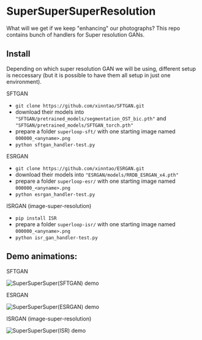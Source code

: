 # SuperSuperSuperResolution

What will we get if we keep "enhancing" our photographs?
This repo contains bunch of handlers for Super resolution GANs.

## Install

Depending on which super resolution GAN we will be using, different setup is neccessary (but it is possible to have them all setup in just one environment).

SFTGAN

- `git clone https://github.com/xinntao/SFTGAN.git`
- download their models into `"SFTGAN/pretrained_models/segmentation_OST_bic.pth"` and `"SFTGAN/pretrained_models/SFTGAN_torch.pth"`
- prepare a folder `superloop-sft/` with one starting image named `000000_<anyname>.png`
- `python sftgan_handler-test.py`

ESRGAN

- `git clone https://github.com/xinntao/ESRGAN.git`
- download their models into `"ESRGAN/models/RRDB_ESRGAN_x4.pth"`
- prepare a folder `superloop-esr/` with one starting image named `000000_<anyname>.png`
- `python esrgan_handler-test.py`

ISRGAN (image-super-resolution)

- `pip install ISR`
- prepare a folder `superloop-isr/` with one starting image named `000000_<anyname>.png`
- `python isr_gan_handler-test.py`


## Demo animations:

SFTGAN

![SuperSuperSuper(SFTGAN) demo](https://github.com/previtus/SuperSuperSuperResolution/raw/master/demos/sft_demo.gif)

ESRGAN

![SuperSuperSuper(ESRGAN) demo](https://github.com/previtus/SuperSuperSuperResolution/raw/master/demos/esr_demo.gif)

ISRGAN (image-super-resolution)

![SuperSuperSuper(ISR) demo](https://github.com/previtus/SuperSuperSuperResolution/raw/master/demos/isr_demo.gif)
